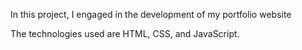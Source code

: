 In this project, I engaged in the development of my portfolio website

The technologies used are HTML, CSS, and JavaScript.